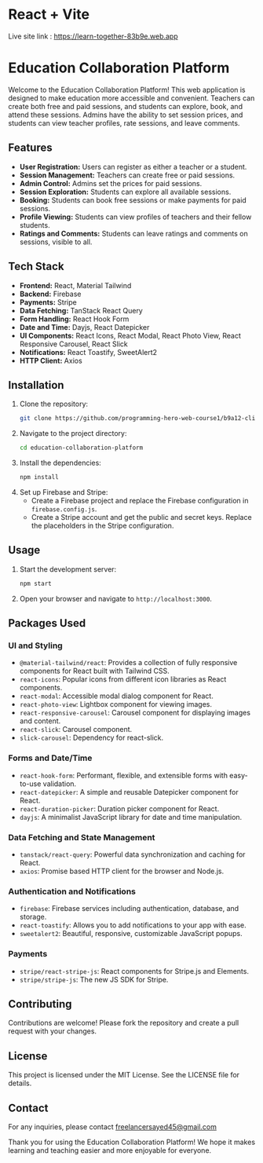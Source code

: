 
# React + Vite


Live site link : https://learn-together-83b9e.web.app



# Education Collaboration Platform

Welcome to the Education Collaboration Platform! This web application is designed to make education more accessible and convenient. Teachers can create both free and paid sessions, and students can explore, book, and attend these sessions. Admins have the ability to set session prices, and students can view teacher profiles, rate sessions, and leave comments.

## Features
- **User Registration:** Users can register as either a teacher or a student.
- **Session Management:** Teachers can create free or paid sessions.
- **Admin Control:** Admins set the prices for paid sessions.
- **Session Exploration:** Students can explore all available sessions.
- **Booking:** Students can book free sessions or make payments for paid sessions.
- **Profile Viewing:** Students can view profiles of teachers and their fellow students.
- **Ratings and Comments:** Students can leave ratings and comments on sessions, visible to all.

## Tech Stack
- **Frontend:** React, Material Tailwind
- **Backend:** Firebase
- **Payments:** Stripe
- **Data Fetching:** TanStack React Query
- **Form Handling:** React Hook Form
- **Date and Time:** Dayjs, React Datepicker
- **UI Components:** React Icons, React Modal, React Photo View, React Responsive Carousel, React Slick
- **Notifications:** React Toastify, SweetAlert2
- **HTTP Client:** Axios

## Installation
1. Clone the repository:
    ```bash
    git clone https://github.com/programming-hero-web-course1/b9a12-client-side-freelancersayed.git
    ```
2. Navigate to the project directory:
    ```bash
    cd education-collaboration-platform
    ```
3. Install the dependencies:
    ```bash
    npm install
    ```
4. Set up Firebase and Stripe:
    - Create a Firebase project and replace the Firebase configuration in `firebase.config.js`.
    - Create a Stripe account and get the public and secret keys. Replace the placeholders in the Stripe configuration.

## Usage
1. Start the development server:
    ```bash
    npm start
    ```
2. Open your browser and navigate to `http://localhost:3000`.

## Packages Used
### UI and Styling
- `@material-tailwind/react`: Provides a collection of fully responsive components for React built with Tailwind CSS.
- `react-icons`: Popular icons from different icon libraries as React components.
- `react-modal`: Accessible modal dialog component for React.
- `react-photo-view`: Lightbox component for viewing images.
- `react-responsive-carousel`: Carousel component for displaying images and content.
- `react-slick`: Carousel component.
- `slick-carousel`: Dependency for react-slick.

### Forms and Date/Time
- `react-hook-form`: Performant, flexible, and extensible forms with easy-to-use validation.
- `react-datepicker`: A simple and reusable Datepicker component for React.
- `react-duration-picker`: Duration picker component for React.
- `dayjs`: A minimalist JavaScript library for date and time manipulation.

### Data Fetching and State Management
- `tanstack/react-query`: Powerful data synchronization and caching for React.
- `axios`: Promise based HTTP client for the browser and Node.js.

### Authentication and Notifications
- `firebase`: Firebase services including authentication, database, and storage.
- `react-toastify`: Allows you to add notifications to your app with ease.
- `sweetalert2`: Beautiful, responsive, customizable JavaScript popups.

### Payments
- `stripe/react-stripe-js`: React components for Stripe.js and Elements.
- `stripe/stripe-js`: The new JS SDK for Stripe.

## Contributing
Contributions are welcome! Please fork the repository and create a pull request with your changes.

## License
This project is licensed under the MIT License. See the LICENSE file for details.

## Contact
For any inquiries, please contact freelancersayed45@gmail.com

Thank you for using the Education Collaboration Platform! We hope it makes learning and teaching easier and more enjoyable for everyone.
